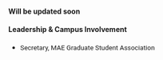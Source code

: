<!---
No Title
-->
<style>  
@import url('https://fonts.googleapis.com/css?family=Arial');   
</style>

#### Will be updated soon

<!---
No Title
-->
<style>  
@import url('https://fonts.googleapis.com/css?family=Arial');   
</style>

#### Leadership & Campus Involvement
* <span style="font-family:San Francisco, Roboto, Segoe UI; font-size:10pt;"> Secretary, MAE Graduate Student Association </span>




